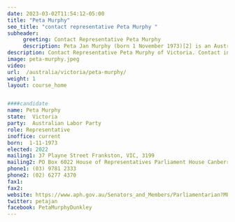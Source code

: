 ```yaml
---
date: 2023-03-02T11:54:12-05:00
title: "Peta Murphy"
seo_title: "contact representative Peta Murphy "
subheader:
     greeting: Contact Representative Peta Murphy
     description: Peta Jan Murphy (born 1 November 1973)[2] is an Australian politician who has been a member of the House of Representatives since the 2019 federal election. She is a member of the Australian Labor Party (ALP) and represents the Division of Dunkley in Victoria. She is a member of the House of Representatives Social and Legal Affairs Committee, the House of Representative Economics Committee and the House of Representatives Select Selection Committee.
description: Contact Representative Peta Murphy of Victoria. Contact information for Peta Murphy includes email address, phone number, and mailing address.
image: peta-murphy.jpeg
video:
url:  /australia/victoria/peta-murphy/
weight: 1
layout: course_home


####candidate
name: Peta Murphy
state:	Victoria
party:	Australian Labor Party
role: Representative
inoffice: current
born:  1-11-1973
elected: 2022
mailing1: 37 Playne Street Frankston, VIC, 3199
mailing2: PO Box 6022 House of Representatives Parliament House Canberra ACT 2600
phone1:	(03) 9781 2333
phone2: (02) 6277 4370
fax1:
fax2:
website: https://www.aph.gov.au/Senators_and_Members/Parliamentarian?MPID=133646
twitter: petajan
facebook: PetaMurphyDunkley
---
```

